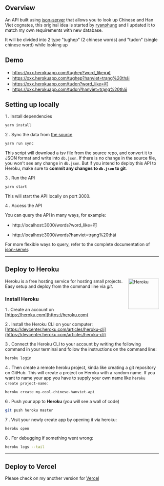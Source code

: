 ## Overview

An API built using [json-server](https://github.com/typicode/json-server) that allows you to look up Chinese and Han Viet cognates, this original idea is started by [ryanphung](https://github.com/ryanphung) and I updated it to match my own requirements with new database.

It will be divided into 2 type "tughep" (2 chinese words) and "tudon" (single chinese word) while looking up

## Demo

* https://xxx.herokuapp.com/tughep?word_like=可
* https://xxx.herokuapp.com/tughep?hanviet=trạng%20thái
* https://xxx.herokuapp.com/tudon?word_like=可
* https://xxx.herokuapp.com/tudon?hanviet=trạng%20thái

## Setting up locally

1 . Install dependencies

```bash
yarn install
```

2 . Sync the data from [the source](https://github.com/ryanphung/chinese-hanviet-cognates)

```bash
yarn run sync
```

This script will download a tsv file from the source repo, and convert it to JSON format and write into `db.json`. If there is no change in the source file, you won't see any change in `db.json`. But if you intend to deploy this API to Heroku, make sure to **commit any changes to `db.json` to git**.

3 . Run the API

```bash
yarn start
```

This will start the API locally on port 3000.

4 . Access the API

You can query the API in many ways, for example:

* http://localhost:3000/words?word_like=可

* http://localhost:3000/words?hanviet=trạng%20thái

For more flexible ways to query, refer to the complete documentation of [json-server](https://github.com/typicode/json-server).

---

## Deploy to **Heroku**

<img align="right" width="100px" height="auto" src="https://cdn.worldvectorlogo.com/logos/heroku.svg" alt="Heroku">

Heroku is a free hosting service for hosting small projects. Easy setup and deploy from the command line via _git_.

### Install Heroku

1 . Create an account on <br/>[https://heroku.com](https://heroku.com)

2 . Install the Heroku CLI on your computer: <br/>[https://devcenter.heroku.com/articles/heroku-cli](https://devcenter.heroku.com/articles/heroku-cli)

3 . Connect the Heroku CLI to your account by writing the following command in your terminal and follow the instructions on the command line:
```bash
heroku login
```

4 . Then create a remote heroku project, kinda like creating a git repository on GitHub. This will create a project on Heroku with a random name. If you want to name your app you have to supply your own name like `heroku create project-name`:
```bash
heroku create my-cool-chinese-hanviet-api
```

6 . Push your app to **Heroku** (you will see a wall of code)
```bash
git push heroku master
```

7 . Visit your newly create app by opening it via heroku:
```bash
heroku open
```

8 . For debugging if something went wrong:
```bash
heroku logs --tail
```

---

## Deploy to **Vercel**
Please check on my another version for [Vercel](https://github.com/leonguyen52/chinese-hanviet-api-vercel)
